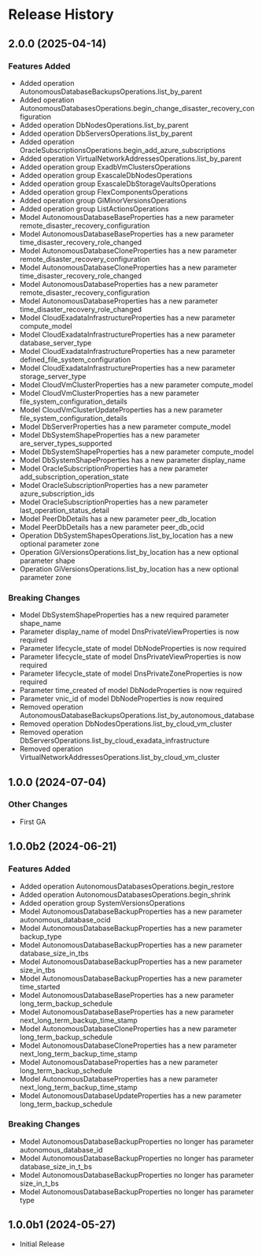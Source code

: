 # Release History

## 2.0.0 (2025-04-14)

### Features Added

  - Added operation AutonomousDatabaseBackupsOperations.list_by_parent
  - Added operation AutonomousDatabasesOperations.begin_change_disaster_recovery_configuration
  - Added operation DbNodesOperations.list_by_parent
  - Added operation DbServersOperations.list_by_parent
  - Added operation OracleSubscriptionsOperations.begin_add_azure_subscriptions
  - Added operation VirtualNetworkAddressesOperations.list_by_parent
  - Added operation group ExadbVmClustersOperations
  - Added operation group ExascaleDbNodesOperations
  - Added operation group ExascaleDbStorageVaultsOperations
  - Added operation group FlexComponentsOperations
  - Added operation group GiMinorVersionsOperations
  - Added operation group ListActionsOperations
  - Model AutonomousDatabaseBaseProperties has a new parameter remote_disaster_recovery_configuration
  - Model AutonomousDatabaseBaseProperties has a new parameter time_disaster_recovery_role_changed
  - Model AutonomousDatabaseCloneProperties has a new parameter remote_disaster_recovery_configuration
  - Model AutonomousDatabaseCloneProperties has a new parameter time_disaster_recovery_role_changed
  - Model AutonomousDatabaseProperties has a new parameter remote_disaster_recovery_configuration
  - Model AutonomousDatabaseProperties has a new parameter time_disaster_recovery_role_changed
  - Model CloudExadataInfrastructureProperties has a new parameter compute_model
  - Model CloudExadataInfrastructureProperties has a new parameter database_server_type
  - Model CloudExadataInfrastructureProperties has a new parameter defined_file_system_configuration
  - Model CloudExadataInfrastructureProperties has a new parameter storage_server_type
  - Model CloudVmClusterProperties has a new parameter compute_model
  - Model CloudVmClusterProperties has a new parameter file_system_configuration_details
  - Model CloudVmClusterUpdateProperties has a new parameter file_system_configuration_details
  - Model DbServerProperties has a new parameter compute_model
  - Model DbSystemShapeProperties has a new parameter are_server_types_supported
  - Model DbSystemShapeProperties has a new parameter compute_model
  - Model DbSystemShapeProperties has a new parameter display_name
  - Model OracleSubscriptionProperties has a new parameter add_subscription_operation_state
  - Model OracleSubscriptionProperties has a new parameter azure_subscription_ids
  - Model OracleSubscriptionProperties has a new parameter last_operation_status_detail
  - Model PeerDbDetails has a new parameter peer_db_location
  - Model PeerDbDetails has a new parameter peer_db_ocid
  - Operation DbSystemShapesOperations.list_by_location has a new optional parameter zone
  - Operation GiVersionsOperations.list_by_location has a new optional parameter shape
  - Operation GiVersionsOperations.list_by_location has a new optional parameter zone

### Breaking Changes

  - Model DbSystemShapeProperties has a new required parameter shape_name
  - Parameter display_name of model DnsPrivateViewProperties is now required
  - Parameter lifecycle_state of model DbNodeProperties is now required
  - Parameter lifecycle_state of model DnsPrivateViewProperties is now required
  - Parameter lifecycle_state of model DnsPrivateZoneProperties is now required
  - Parameter time_created of model DbNodeProperties is now required
  - Parameter vnic_id of model DbNodeProperties is now required
  - Removed operation AutonomousDatabaseBackupsOperations.list_by_autonomous_database
  - Removed operation DbNodesOperations.list_by_cloud_vm_cluster
  - Removed operation DbServersOperations.list_by_cloud_exadata_infrastructure
  - Removed operation VirtualNetworkAddressesOperations.list_by_cloud_vm_cluster

## 1.0.0 (2024-07-04)

### Other Changes

  - First GA

## 1.0.0b2 (2024-06-21)

### Features Added

  - Added operation AutonomousDatabasesOperations.begin_restore
  - Added operation AutonomousDatabasesOperations.begin_shrink
  - Added operation group SystemVersionsOperations
  - Model AutonomousDatabaseBackupProperties has a new parameter autonomous_database_ocid
  - Model AutonomousDatabaseBackupProperties has a new parameter backup_type
  - Model AutonomousDatabaseBackupProperties has a new parameter database_size_in_tbs
  - Model AutonomousDatabaseBackupProperties has a new parameter size_in_tbs
  - Model AutonomousDatabaseBackupProperties has a new parameter time_started
  - Model AutonomousDatabaseBaseProperties has a new parameter long_term_backup_schedule
  - Model AutonomousDatabaseBaseProperties has a new parameter next_long_term_backup_time_stamp
  - Model AutonomousDatabaseCloneProperties has a new parameter long_term_backup_schedule
  - Model AutonomousDatabaseCloneProperties has a new parameter next_long_term_backup_time_stamp
  - Model AutonomousDatabaseProperties has a new parameter long_term_backup_schedule
  - Model AutonomousDatabaseProperties has a new parameter next_long_term_backup_time_stamp
  - Model AutonomousDatabaseUpdateProperties has a new parameter long_term_backup_schedule

### Breaking Changes

  - Model AutonomousDatabaseBackupProperties no longer has parameter autonomous_database_id
  - Model AutonomousDatabaseBackupProperties no longer has parameter database_size_in_t_bs
  - Model AutonomousDatabaseBackupProperties no longer has parameter size_in_t_bs
  - Model AutonomousDatabaseBackupProperties no longer has parameter type

## 1.0.0b1 (2024-05-27)

* Initial Release
